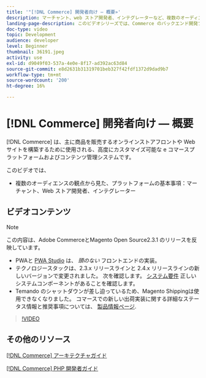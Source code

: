 ```yaml
---
title: '"[!DNL Commerce] 開発者向け — 概要»'
description: マーチャント、web ストア開発者、インテグレーターなど、複数のオーディエンスの観点から、プラットフォームの基本を説明します。
landing-page-description: このビデオシリーズでは、Commerce のバックエンド開発プロジェクトを開始する方法を説明します。
doc-type: video
topic: Development
audience: developer
level: Beginner
thumbnail: 36191.jpeg
activity: use
exl-id: d9049f03-537a-4e0e-8f17-ad392ac63d84
source-git-commit: e8d2631b31319701beb327f42fdf1372d9dad9b7
workflow-type: tm+mt
source-wordcount: '200'
ht-degree: 16%

---
```


# [!DNL Commerce] 開発者向け — 概要

[!DNL Commerce] は、主に商品を販売するオンラインストアフロントや Web サイトを構築するために使用される、高度にカスタマイズ可能な e コマースプラットフォームおよびコンテンツ管理システムです。

このビデオでは、

- 複数のオーディエンスの観点から見た、プラットフォームの基本事項：マーチャント、Web ストア開発者、インテグレーター

## ビデオコンテンツ

>[!NOTE]
>
>この内容は、Adobe CommerceとMagento Open Source2.3.1 のリリースを反映しています。
>
>- PWAと [PWA Studio](https://developer.adobe.com/commerce/pwa-studio/) は、 _頭のない_ フロントエンドの実装。
>- テクノロジースタックは、2.3.x リリースラインと 2.4.x リリースラインの新しいバージョンで変更されました。 次を確認します。 [システム要件](https://experienceleague.adobe.com/docs/commerce-operations/installation-guide/system-requirements.html) 正しいシステムコンポーネントがあることを確認します。
>- Temando のシャットダウンが差し迫っているため、Magento Shippingは使用できなくなりました。 コマースでの新しい出荷実装に関する詳細なステータス情報と推奨事項については、 [製品情報ページ](https://business.adobe.com/products/magento/shipping.html).



>[!VIDEO](https://video.tv.adobe.com/v/36191?quality=12&learn=on)

## その他のリソース

[[!DNL Commerce] アーキテクチャガイド](https://developer.adobe.com/commerce/php/architecture/)

[[!DNL Commerce] PHP 開発者ガイド](https://developer.adobe.com/commerce/php/development/)
